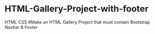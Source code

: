 # HTML-Gallery-Project-with-footer
HTML CSS
#Make an HTML Gallery Project that must contain Bootstrap Navbar & Footer
